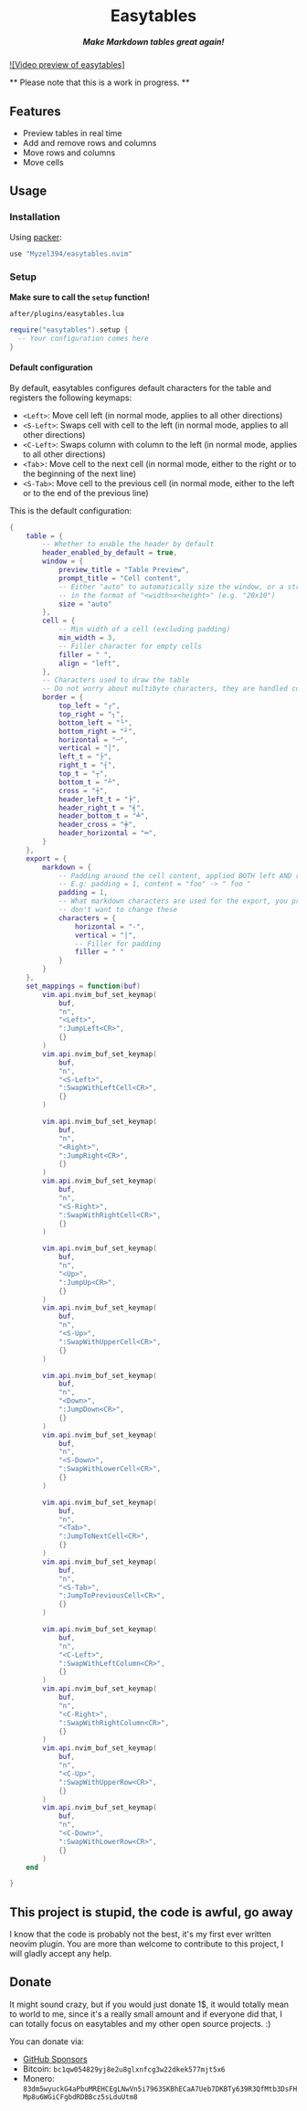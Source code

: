<div align="center">

# Easytables

##### Make Markdown tables great again!

</div>

[![Video preview of easytables]](readme_content/preview.webm)

** Please note that this is a work in progress. **

## Features

- Preview tables in real time
- Add and remove rows and columns
- Move rows and columns
- Move cells

## Usage

### Installation

Using [packer](https://github.com/wbthomason/packer.nvim):

```lua
use "Myzel394/easytables.nvim"
```

### Setup

**Make sure to call the `setup` function!**

`after/plugins/easytables.lua`

```lua
require("easytables").setup {
  -- Your configuration comes here
}
```

#### Default configuration

By default, easytables configures default characters for the table and registers the following keymaps:

- `<Left>`: Move cell left (in normal mode, applies to all other directions)
- `<S-Left>`: Swaps cell with cell to the left (in normal mode, applies to all other directions)
- `<C-Left>`: Swaps column with column to the left (in normal mode, applies to all other directions)
- `<Tab`>: Move cell to the next cell (in normal mode, either to the right or to the beginning of the next line)
- `<S-Tab>`: Move cell to the previous cell (in normal mode, either to the left or to the end of the previous line)

This is the default configuration:

```lua
{
    table = {
        -- Whether to enable the header by default
        header_enabled_by_default = true,
        window = {
            preview_title = "Table Preview",
            prompt_title = "Cell content",
            -- Either "auto" to automatically size the window, or a string
            -- in the format of "<width>x<height>" (e.g. "20x10")
            size = "auto"
        },
        cell = {
            -- Min width of a cell (excluding padding)
            min_width = 3,
            -- Filler character for empty cells
            filler = " ",
            align = "left",
        },
        -- Characters used to draw the table
        -- Do not worry about multibyte characters, they are handled correctly
        border = {
            top_left = "┌",
            top_right = "┐",
            bottom_left = "└",
            bottom_right = "┘",
            horizontal = "─",
            vertical = "│",
            left_t = "├",
            right_t = "┤",
            top_t = "┬",
            bottom_t = "┴",
            cross = "┼",
            header_left_t = "╞",
            header_right_t = "╡",
            header_bottom_t = "╧",
            header_cross = "╪",
            header_horizontal = "═",
        }
    },
    export = {
        markdown = {
            -- Padding around the cell content, applied BOTH left AND right
            -- E.g: padding = 1, content = "foo" -> " foo "
            padding = 1,
            -- What markdown characters are used for the export, you probably
            -- don't want to change these
            characters = {
                horizontal = "-",
                vertical = "|",
                -- Filler for padding
                filler = " "
            }
        }
    },
    set_mappings = function(buf)
        vim.api.nvim_buf_set_keymap(
            buf,
            "n",
            "<Left>",
            ":JumpLeft<CR>",
            {}
        )
        vim.api.nvim_buf_set_keymap(
            buf,
            "n",
            "<S-Left>",
            ":SwapWithLeftCell<CR>",
            {}
        )

        vim.api.nvim_buf_set_keymap(
            buf,
            "n",
            "<Right>",
            ":JumpRight<CR>",
            {}
        )
        vim.api.nvim_buf_set_keymap(
            buf,
            "n",
            "<S-Right>",
            ":SwapWithRightCell<CR>",
            {}
        )

        vim.api.nvim_buf_set_keymap(
            buf,
            "n",
            "<Up>",
            ":JumpUp<CR>",
            {}
        )
        vim.api.nvim_buf_set_keymap(
            buf,
            "n",
            "<S-Up>",
            ":SwapWithUpperCell<CR>",
            {}
        )

        vim.api.nvim_buf_set_keymap(
            buf,
            "n",
            "<Down>",
            ":JumpDown<CR>",
            {}
        )
        vim.api.nvim_buf_set_keymap(
            buf,
            "n",
            "<S-Down>",
            ":SwapWithLowerCell<CR>",
            {}
        )

        vim.api.nvim_buf_set_keymap(
            buf,
            "n",
            "<Tab>",
            ":JumpToNextCell<CR>",
            {}
        )
        vim.api.nvim_buf_set_keymap(
            buf,
            "n",
            "<S-Tab>",
            ":JumpToPreviousCell<CR>",
            {}
        )

        vim.api.nvim_buf_set_keymap(
            buf,
            "n",
            "<C-Left>",
            ":SwapWithLeftColumn<CR>",
            {}
        )
        vim.api.nvim_buf_set_keymap(
            buf,
            "n",
            "<C-Right>",
            ":SwapWithRightColumn<CR>",
            {}
        )
        vim.api.nvim_buf_set_keymap(
            buf,
            "n",
            "<C-Up>",
            ":SwapWithUpperRow<CR>",
            {}
        )
        vim.api.nvim_buf_set_keymap(
            buf,
            "n",
            "<C-Down>",
            ":SwapWithLowerRow<CR>",
            {}
        )
    end

}
```

## This project is stupid, the code is awful, go away

I know that the code is probably not the best, it's my first ever written neovim plugin.
You are more than welcome to contribute to this project, I will gladly accept any help.

## Donate

It might sound crazy, but if you would just donate 1$, it would totally mean to world to me, since
it's a really small amount and if everyone did that, I can totally focus on easytables and my other open
source projects. :)

You can donate via:

- [GitHub Sponsors](https://github.com/sponsors/Myzel394)
- Bitcoin: `bc1qw054829yj8e2u8glxnfcg3w22dkek577mjt5x6`
- Monero: `83dm5wyuckG4aPbuMREHCEgLNwVn5i7963SKBhECaA7Ueb7DKBTy639R3QfMtb3DsFHMp8u6WGiCFgbdRDBBcz5sLduUtm8`

